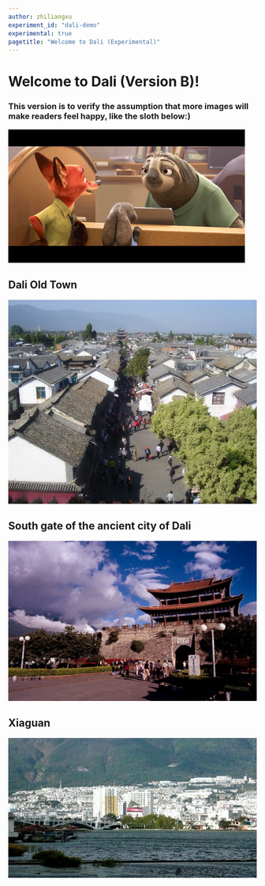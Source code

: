 ```yaml
---
author: zhiliangxu
experiment_id: "dali-demo"
experimental: true
pagetitle: "Welcome to Dali (Experimental)"
---
```


# Welcome to Dali (Version B)! ##

### This version is to verify the assumption that more images will make readers feel happy, like the sloth below:)
![Happy user](./happy_user.gif)

## Dali Old Town
![Dali Old Town](./dali01.jpg)

## South gate of the ancient city of Dali
![South gate of the ancient city of Dali](./dali02.jpg)

## Xiaguan
![Xiaguan](./dali03.jpg)
